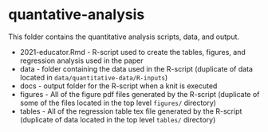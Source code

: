 # quantative-analysis
This folder contains the quantitative analysis scripts, data, and output.


- 2021-educator.Rmd - R-script used to create the tables, figures, and regression analysis used in the paper
- data - folder containing the data used in the R-script (duplicate of data located in `data/quantitative-data/R-inputs`)
- docs - output folder for the R-script when a knit is executed
- figures - All of the figure pdf files generated by the R-script 
(duplicate of some of the files located in the top level `figures/` directory)
- tables - All of the regression table tex file generated by the R-script (duplicate of data located in the top level `tables/` directory)

